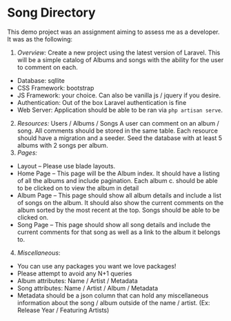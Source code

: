 # Song Directory

This demo project was an assignment aiming to assess me as a developer. It was as the following:
1. *Overview:* Create a new project using the latest version of Laravel. This will be a simple catalog of Albums and songs with the ability for the user to comment on each.
- Database: sqllite
- CSS Framework: bootstrap
- JS Framework: your choice. Can also be vanilla js / jquery if you desire.
- Authentication: Out of the box Laravel authentication is fine
- Web Server: Application should be able to be ran via `php artisan serve`. 
2. *Resources:* Users / Albums / Songs 
    A user can comment on an album / song. All comments should be stored in the same table.
    Each resource should have a migration and a seeder. Seed the database with at least 5 albums with 2 songs per album. 
3. *Pages:* 
- Layout – Please use blade layouts.
- Home Page – This page will be the Album index. It should have a listing of all the albums and include pagination. Each album c. should be able to be clicked on to view the album in detail
- Album Page – This page should show all album details and include a list of songs on the album. It should also show the current comments on the album sorted by the most recent at the top. Songs should be able to be clicked on.
- Song Page – This page should show all song details and include the current comments for that song as well as a link to the album it belongs to. 
4. *Miscellaneous*: 
- You can use any packages you want we love packages!
- Please attempt to avoid any N+1 queries
- Album attributes: Name / Artist / Metadata
- Song attributes: Name / Artist / Album / Metadata
- Metadata should be a json column that can hold any miscellaneous information about the song / album outside of the name / artist. (Ex: Release Year / Featuring Artists)